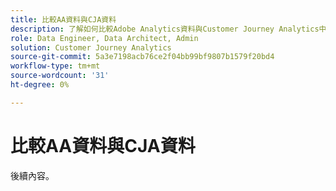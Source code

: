 ```yaml
---
title: 比較AA資料與CJA資料
description: 了解如何比較Adobe Analytics資料與Customer Journey Analytics中的資料
role: Data Engineer, Data Architect, Admin
solution: Customer Journey Analytics
source-git-commit: 5a3e7198acb76ce2f04bb99bf9807b1579f20bd4
workflow-type: tm+mt
source-wordcount: '31'
ht-degree: 0%

---
```



# 比較AA資料與CJA資料

後續內容。